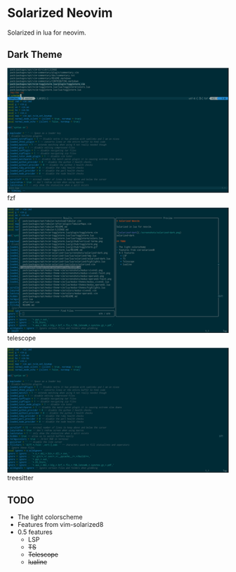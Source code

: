 # Solarized Neovim

Solarized in lua for neovim.

## Dark Theme

![fzf](./screenshots/fzf.png)
fzf

![telescope](./screenshots/telescope.png)
telescope

![treesitter](./screenshots/treesitter.png)
treesitter

## TODO

- The light colorscheme
- Features from vim-solarized8
- 0.5 features
   + LSP
   + ~~TS~~
   + ~~Telescope~~
   + ~~lualine~~
